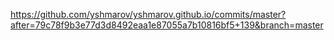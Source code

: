 
https://github.com/yshmarov/yshmarov.github.io/commits/master?after=79c78f9b3e77d3d8492eaa1e87055a7b10816bf5+139&branch=master

